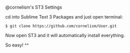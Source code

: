 @cornelism's ST3 Settings

cd into Sublime Text 3 Packages and just open terminal:
```
$ git clone https://github.com/cornelism/User.git
```

Now open ST3 and it will automatically install everything.

So easy! ^^